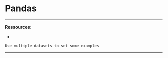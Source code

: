 # Pandas

***

**Ressources**:

- []()


```{note}
Use multiple datasets to set some examples 
```

***